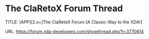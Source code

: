 # The ClaRetoX Forum Thread

TITLE: [APP][2.x+]The ClaRetoX Forum [A Classic-Way to the XDA!]

URL: https://forum.xda-developers.com/showthread.php?t=3770614
